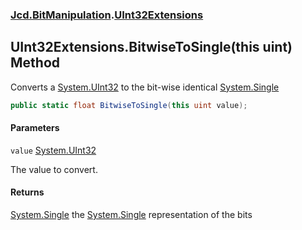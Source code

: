 ### [Jcd.BitManipulation](Jcd.BitManipulation.md 'Jcd.BitManipulation').[UInt32Extensions](Jcd.BitManipulation.UInt32Extensions.md 'Jcd.BitManipulation.UInt32Extensions')

## UInt32Extensions.BitwiseToSingle(this uint) Method

Converts a [System.UInt32](https://docs.microsoft.com/en-us/dotnet/api/System.UInt32 'System.UInt32') to the bit-wise identical [System.Single](https://docs.microsoft.com/en-us/dotnet/api/System.Single 'System.Single')

```csharp
public static float BitwiseToSingle(this uint value);
```

#### Parameters

<a name='Jcd.BitManipulation.UInt32Extensions.BitwiseToSingle(thisuint).value'></a>

`value` [System.UInt32](https://docs.microsoft.com/en-us/dotnet/api/System.UInt32 'System.UInt32')

The value to convert.

#### Returns

[System.Single](https://docs.microsoft.com/en-us/dotnet/api/System.Single 'System.Single')
the [System.Single](https://docs.microsoft.com/en-us/dotnet/api/System.Single 'System.Single') representation of the bits